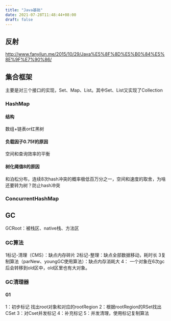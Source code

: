 ```yaml
---
title: "Java基础"
date: 2021-07-28T11:48:44+08:00
draft: false
---
```


## 反射
http://www.fanyilun.me/2015/10/29/Java%E5%8F%8D%E5%B0%84%E5%8E%9F%E7%90%86/

## 集合框架
主要是对三个接口的实现，Set、Map、List。其中Set、List又实现了Collection
### HashMap
#### 结构
数组+链表or红黑树
#### 负载因子0.75f的原因
空间和查询效率的平衡
#### 树化阈值8的原因
和泊松分布，连续8次hash冲突的概率极低百万分之一，空间和速度的取舍，为啥还要转为树？防止hash冲突
### ConcurrentHashMap



## GC
GCRoot：被栈区、native栈、方法区
### GC算法
1标记-清理（CMS）：缺点内存碎片
2标记-整理：缺点全部数据移动，耗时长
3复制算法（parNew、youngGC使用算法）：缺点内存消耗大
4：
一个对象在6次gc后会转移到old区中，old区里也有大对象。

### GC清理器
#### G1
1：初步标记 找出root对象和对应的rootRegion
2：根据rootRegion的RSet找出CSet
3：对Cset并发标记
4：补充标记
5：并发清理，使用标记复制算法